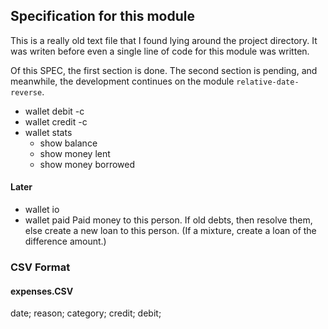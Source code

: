 ## Specification for this module

This is a really old text file that I found lying around the project
directory. It was writen before even a single line of code for this module was written.

Of this SPEC, the first section is done. The second section is pending, and meanwhile,
the development continues on the module `relative-date-reverse`.

- wallet debit <number> <reason> -c <category>
- wallet credit <number> <source> -c <category>
- wallet stats
  - show balance
  - show money lent
  - show money borrowed

#### Later

- wallet io <name> <number>
- wallet paid <name> <number>
  Paid money to this person. If old debts, then resolve them,
  else create a new loan to this person. (If a mixture, create a
  loan of the difference amount.)

### CSV Format

#### expenses.CSV

date; reason; category; credit; debit;
